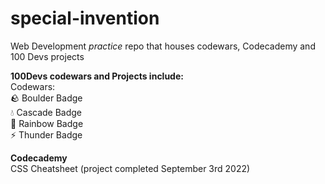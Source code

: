 # special-invention
Web Development *practice* repo that houses codewars, Codecademy and 100 Devs projects 

**100Devs codewars and Projects include:<br>**
Codewars: <br>
    :rock: Boulder Badge<br>
    :droplet: Cascade Badge<br>
    :rainbow: Rainbow Badge<br>
    :zap: Thunder Badge<br>


**Codecademy**<br>
    CSS Cheatsheet (project completed September 3rd 2022)<br>
